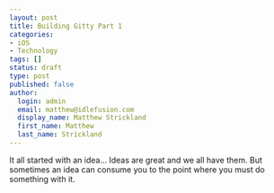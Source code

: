 ```yaml
---
layout: post
title: Building Gitty Part 1
categories:
- iOS
- Technology
tags: []
status: draft
type: post
published: false
author:
  login: admin
  email: matthew@idlefusion.com
  display_name: Matthew Strickland
  first_name: Matthew
  last_name: Strickland
---
```

It all started with an idea...  Ideas are great and  we all have them.  But sometimes an idea can consume you to the point where you must do something with it.
